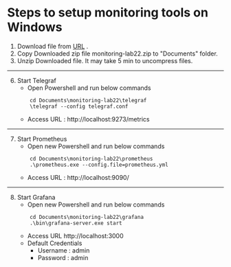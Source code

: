 # Steps to setup monitoring tools on Windows
1. Download file from [URL](https://drive.google.com/uc?export=download&id=170_OzTn4j7QtuPH54nALacDeux75c_uA) .
2. Copy Downloaded zip file monitoring-lab22.zip to "Documents" folder.
3. Unzip Downloaded file. It may take 5 min to uncompress files.
** **
6. Start Telegraf
    * Open Powershell and run below commands
    ``` 
        cd Documents\monitoring-lab22\telegraf
        \telegraf --config telegraf.conf 
    ```
    * Access URL : http://localhost:9273/metrics

** **   

7. Start Prometheus
    * Open new Powershell and run below commands
    ```
        cd Documents\monitoring-lab22\prometheus
        .\prometheus.exe --config.file=prometheus.yml
    ```
    * Access URL : http://localhost:9090/

** **

8. Start Grafana
    * Open new Powershell and run below commands
    ```
        cd Documents\monitoring-lab22\grafana
        .\bin\grafana-server.exe start
    ```
    * Access URL http://localhost:3000
    * Default Credentials
        * Username : admin
        * Password : admin

